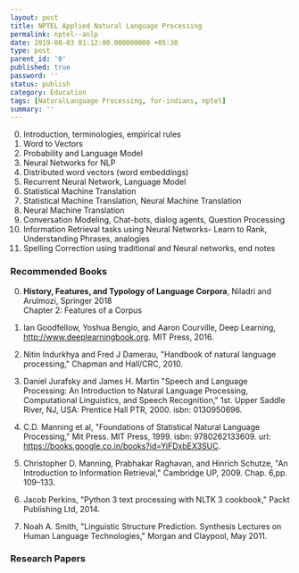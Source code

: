 ```yaml
---
layout: post
title: NPTEL Applied Natural Language Processing
permalink: nptel--anlp
date: 2019-08-03 01:12:00.000000000 +05:30
type: post
parent_id: '0'
published: true
password: ''
status: publish
category: Education
tags: [NaturalLanguage Processing, for-indians, nptel]
summary: ''
---
```


0. Introduction, terminologies, empirical rules
0. Word to Vectors
0. Probability and Language Model
0. Neural Networks for NLP
0. Distributed word vectors (word embeddings) 
0. Recurrent Neural Network, Language Model
0. Statistical Machine Translation
0. Statistical Machine Translation, Neural Machine Translation
0. Neural Machine Translation
0. Conversation Modeling, Chat-bots, dialog agents, Question Processing
0. Information Retrieval tasks using Neural Networks- Learn to Rank, Understanding Phrases, analogies
0. Spelling Correction using traditional and Neural networks, end notes



### Recommended Books
0. **History, Features, and Typology of Language Corpora**, Niladri and Arulmozi, Springer 2018 <br/>
   Chapter 2: Features of a Corpus
0. Ian Goodfellow, Yoshua Bengio, and Aaron Courville, Deep Learning, http://www.deeplearningbook.org. MIT Press, 2016.

0. Nitin Indurkhya and Fred J Damerau, "Handbook of natural language processing," Chapman and Hall/CRC, 2010.
0. Daniel Jurafsky and James H. Martin "Speech and Language Processing: An Introduction to Natural Language Processing, Computational Linguistics, and Speech Recognition," 1st. Upper Saddle River, NJ, USA: Prentice Hall PTR, 2000. isbn: 0130950696.
0. C.D. Manning et al,  "Foundations of Statistical Natural Language Processing," Mit Press. MIT Press, 1999. isbn: 9780262133609. url: https://books.google.co.in/books?id=YiFDxbEX3SUC. 
0. Christopher D. Manning, Prabhakar Raghavan, and Hinrich Schutze, "An Introduction to Information Retrieval," Cambridge UP, 2009. Chap. 6,pp. 109–133.
0. Jacob Perkins, "Python 3 text processing with NLTK 3 cookbook," Packt Publishing Ltd, 2014.
0. Noah A. Smith, "Linguistic Structure Prediction. Synthesis Lectures on Human Language Technologies," Morgan and Claypool, May 2011.


### Research Papers


